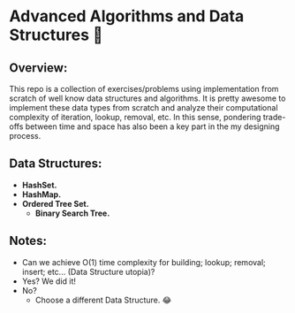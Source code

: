 # Advanced Algorithms and Data Structures :evergreen_tree:

## Overview:
This repo is a collection of exercises/problems using implementation from scratch of well know data structures and algorithms. It is pretty awesome to implement these data types from scratch and analyze their computational complexity of iteration, lookup, removal, etc. In this sense, pondering trade-offs between time and space has also been a key part in the my designing process.

## Data Structures:
* **HashSet.**
* **HashMap.**
* **Ordered Tree Set.**
  * **Binary Search Tree.**

## Notes:
* Can we achieve O(1) time complexity for building; lookup; removal; insert; etc... (Data Structure utopia)?
* Yes? We did it!
* No?
  * Choose a different Data Structure. :joy:


